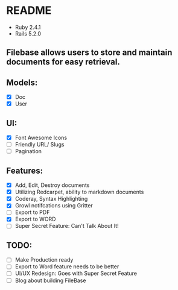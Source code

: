 # README
+ Ruby 2.4.1
+ Rails 5.2.0

## Filebase allows users to store and maintain documents for easy retrieval.

## Models:
- [x] Doc
- [x] User

## UI:
- [x] Font Awesome Icons
- [ ] Friendly URL/ Slugs
- [ ] Pagination

## Features:
- [x] Add, Edit, Destroy documents
- [x] Utilizing Redcarpet, ability to markdown documents
- [x] Coderay, Syntax Highlighting
- [x] Growl notifcations using Gritter
- [ ] Export to PDF
- [x] Export to WORD
- [ ] Super Secret Feature: Can't Talk About It!

## TODO:
- [ ] Make Production ready
- [ ] Export to Word feature needs to be better
- [ ] UI/UX Redesign: Goes with Super Secret Feature
- [ ] Blog about building FileBase
